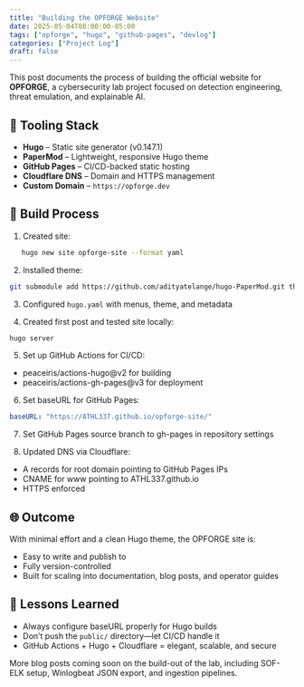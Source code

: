 ```yaml
---
title: "Building the OPFORGE Website"
date: 2025-05-04T08:00:00-05:00
tags: ["opforge", "hugo", "github-pages", "devlog"]
categories: ["Project Log"]
draft: false
---
```


This post documents the process of building the official website for **OPFORGE**, a cybersecurity lab project focused on detection engineering, threat emulation, and explainable AI.

## 🔧 Tooling Stack

- **Hugo** – Static site generator (v0.147.1)
- **PaperMod** – Lightweight, responsive Hugo theme
- **GitHub Pages** – CI/CD-backed static hosting
- **Cloudflare DNS** – Domain and HTTPS management
- **Custom Domain** – `https://opforge.dev`

## 🧱 Build Process

1. Created site:
```bash
   hugo new site opforge-site --format yaml
```

2. Installed theme:

```bash 
git submodule add https://github.com/adityatelange/hugo-PaperMod.git themes/PaperMod
```

3. Configured `hugo.yaml` with menus, theme, and metadata

4. Created first post and tested site locally:
```bash 
hugo server
```

5. Set up GitHub Actions for CI/CD:
- peaceiris/actions-hugo@v2 for building
- peaceiris/actions-gh-pages@v3 for deployment

6. Set baseURL for GitHub Pages:
```yaml 
baseURL: "https://ATHL337.github.io/opforge-site/"
```
7. Set GitHub Pages source branch to gh-pages in repository settings

8. Updated DNS via Cloudflare:
- A records for root domain pointing to GitHub Pages IPs
- CNAME for www pointing to ATHL337.github.io
- HTTPS enforced

## 🌐 Outcome
With minimal effort and a clean Hugo theme, the OPFORGE site is:
- Easy to write and publish to
- Fully version-controlled
- Built for scaling into documentation, blog posts, and operator guides

## 🧠 Lessons Learned
- Always configure baseURL properly for Hugo builds
- Don’t push the `public/` directory—let CI/CD handle it
- GitHub Actions + Hugo + Cloudflare = elegant, scalable, and secure

More blog posts coming soon on the build-out of the lab, including SOF-ELK setup, Winlogbeat JSON export, and ingestion pipelines.
